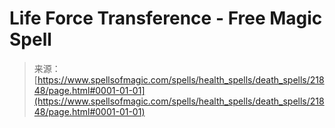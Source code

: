 <!--yml
category: 未分类
date: 2024-06-12 19:05:43
-->

# Life Force Transference - Free Magic Spell

> 来源：[https://www.spellsofmagic.com/spells/health_spells/death_spells/21848/page.html#0001-01-01](https://www.spellsofmagic.com/spells/health_spells/death_spells/21848/page.html#0001-01-01)